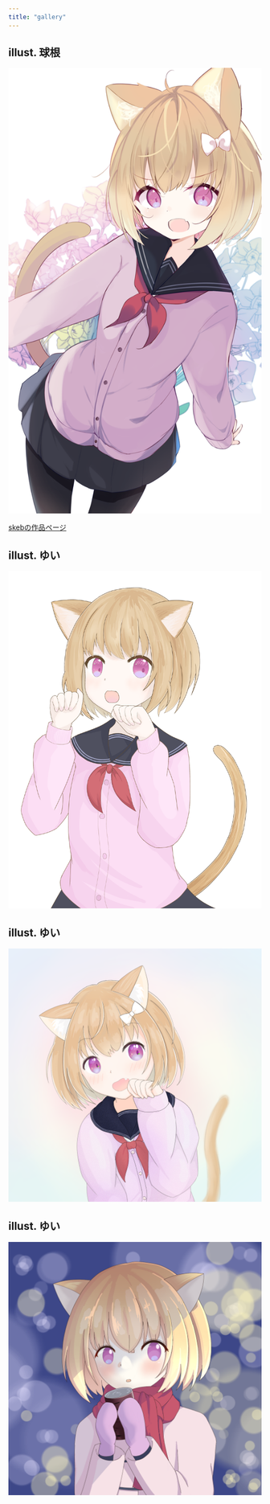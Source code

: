 ```yaml
---
title: "gallery"
---
```


## illust. 球根
![](/gallery/tonoko.png)

[skebの作品ページ](https://skeb.jp/@usanagi_kon/works/27)

## illust. ゆい
![](/gallery/tonoko_2.png)

## illust. ゆい
![](/gallery/tonoko_e.png)

## illust. ゆい
![](/gallery/tonoko_winter.png)
